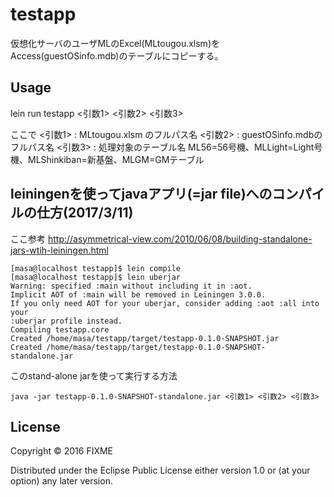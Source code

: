 # testapp

仮想化サーバのユーザMLのExcel(MLtougou.xlsm)を
Access(guestOSinfo.mdb)のテーブルにコピーする。

## Usage

lein run testapp <引数1> <引数2> <引数3>

ここで
<引数1> : MLtougou.xlsm のフルパス名
<引数2> : guestOSinfo.mdbのフルパス名
<引数3> : 処理対象のテーブル名 ML56=56号機、MLLight=Light号機、MLShinkiban=新基盤、MLGM=GMテーブル

## leiningenを使ってjavaアプリ(=jar file)へのコンパイルの仕方(2017/3/11)

ここ参考
http://asymmetrical-view.com/2010/06/08/building-standalone-jars-wtih-leiningen.html

    [masa@localhost testapp]$ lein compile
    [masa@localhost testapp]$ lein uberjar
    Warning: specified :main without including it in :aot. 
    Implicit AOT of :main will be removed in Leiningen 3.0.0. 
    If you only need AOT for your uberjar, consider adding :aot :all into your
    :uberjar profile instead.
    Compiling testapp.core
    Created /home/masa/testapp/target/testapp-0.1.0-SNAPSHOT.jar
    Created /home/masa/testapp/target/testapp-0.1.0-SNAPSHOT-standalone.jar

このstand-alone jarを使って実行する方法

    java -jar testapp-0.1.0-SNAPSHOT-standalone.jar <引数1> <引数2> <引数3>  

## License

Copyright © 2016 FIXME

Distributed under the Eclipse Public License either version 1.0 or (at
your option) any later version.
